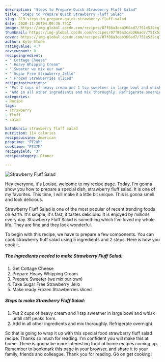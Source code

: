 ```yaml
---
description: "Steps to Prepare Quick Strawberry Fluff Salad"
title: "Steps to Prepare Quick Strawberry Fluff Salad"
slug: 819-steps-to-prepare-quick-strawberry-fluff-salad
date: 2020-11-26T04:00:36.751Z
image: https://img-global.cpcdn.com/recipes/07f86a3cab366ad7/751x532cq70/strawberry-fluff-salad-recipe-main-photo.jpg
thumbnail: https://img-global.cpcdn.com/recipes/07f86a3cab366ad7/751x532cq70/strawberry-fluff-salad-recipe-main-photo.jpg
cover: https://img-global.cpcdn.com/recipes/07f86a3cab366ad7/751x532cq70/strawberry-fluff-salad-recipe-main-photo.jpg
author: Kyle Stone
ratingvalue: 4.7
reviewcount: 8
recipeingredient:
- " Cottage Cheese"
- " Heavy Whipping Cream"
- " Sweeter we mix our own"
- " Sugar Free Strawberry Jello"
- " Frozen Strawberries sliced"
recipeinstructions:
- "Put 2 cups of heavy cream and 1 tsp sweetner in large bowl and whisk untill stiff peaks form."
- "Add in all other ingredients and mix thoroughly. Refrigerate overnight."
categories:
- Recipe
tags:
- strawberry
- fluff
- salad

katakunci: strawberry fluff salad 
nutrition: 114 calories
recipecuisine: American
preptime: "PT20M"
cooktime: "PT37M"
recipeyield: "3"
recipecategory: Dinner

---
```



![Strawberry Fluff Salad](https://img-global.cpcdn.com/recipes/07f86a3cab366ad7/751x532cq70/strawberry-fluff-salad-recipe-main-photo.jpg)

Hey everyone, it's Louise, welcome to my recipe page. Today, I'm gonna show you how to prepare a special dish, strawberry fluff salad. It is one of my favorites. This time, I will make it a little bit unique. This is gonna smell and look delicious.



Strawberry Fluff Salad is one of the most popular of recent trending foods on earth. It's simple, it's fast, it tastes delicious. It is enjoyed by millions every day. Strawberry Fluff Salad is something which I've loved my whole life. They are fine and they look wonderful.


To begin with this recipe, we have to prepare a few components. You can cook strawberry fluff salad using 5 ingredients and 2 steps. Here is how you cook it.

<!--inarticleads1-->

##### The ingredients needed to make Strawberry Fluff Salad:

1. Get  Cottage Cheese
1. Prepare  Heavy Whipping Cream
1. Prepare  Sweeter (we mix our own)
1. Take  Sugar Free Strawberry Jello
1. Make ready  Frozen Strawberries sliced




<!--inarticleads2-->

##### Steps to make Strawberry Fluff Salad:

1. Put 2 cups of heavy cream and 1 tsp sweetner in large bowl and whisk untill stiff peaks form.
1. Add in all other ingredients and mix thoroughly. Refrigerate overnight.




So that is going to wrap it up with this special food strawberry fluff salad recipe. Thanks so much for reading. I'm confident you will make this at home. There is gonna be more interesting food at home recipes coming up. Remember to bookmark this page in your browser, and share it to your family, friends and colleague. Thank you for reading. Go on get cooking!
